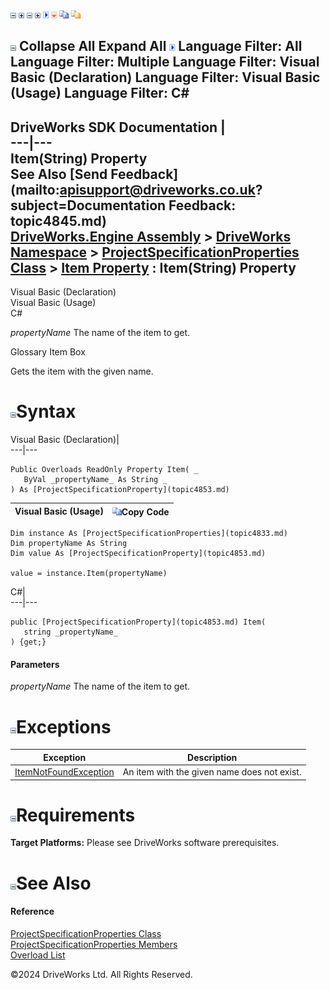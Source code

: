 ![](dotnetimages/collapse.gif) ![](dotnetimages/expand.gif) ![](dotnetimages/collapse.gif) ![](dotnetimages/expand.gif) ![](dotnetimages/drpdown.gif) ![](dotnetimages/drpdown_orange.gif) ![](dotnetimages/copycode.gif) ![](dotnetimages/copycodeHighlight.gif)

![](dotnetimages/collapse.gif) Collapse All Expand All ![](dotnetimages/drpdown.gif) Language Filter: All  Language Filter: Multiple  Language Filter: Visual Basic (Declaration) Language Filter: Visual Basic (Usage) Language Filter: C#  
---  
DriveWorks SDK Documentation  |   
---|---  
Item(String) Property   
See Also [Send Feedback](mailto:apisupport@driveworks.co.uk?subject=Documentation Feedback: topic4845.md)  
[DriveWorks.Engine Assembly](topic2156.md) > [DriveWorks Namespace](topic2159.md) > [ProjectSpecificationProperties Class](topic4833.md) > [Item Property](topic4843.md) : Item(String) Property  
---  
  
Visual Basic (Declaration)    
Visual Basic (Usage)    
C# 

_propertyName_
    The name of the item to get.

Glossary Item Box

Gets the item with the given name. 

# ![](dotnetimages/collapse.gif)Syntax

Visual Basic (Declaration)|   
---|---  
      
    
    Public Overloads ReadOnly Property Item( _
       ByVal _propertyName_ As String _
    ) As [ProjectSpecificationProperty](topic4853.md)  
  
Visual Basic (Usage)| ![](dotnetimages/copycode.gif)Copy Code  
---|---  
      
    
    Dim instance As [ProjectSpecificationProperties](topic4833.md)
    Dim propertyName As String
    Dim value As [ProjectSpecificationProperty](topic4853.md)
     
    value = instance.Item(propertyName)  
  
C#|   
---|---  
      
    
    public [ProjectSpecificationProperty](topic4853.md) Item( 
       string _propertyName_
    ) {get;}  
  
#### Parameters

 _propertyName_
    The name of the item to get.

# ![](dotnetimages/collapse.gif)Exceptions

Exception| Description  
---|---  
[ItemNotFoundException](topic3571.md)| An item with the given name does not exist.  
  
# ![](dotnetimages/collapse.gif)Requirements

**Target Platforms:** Please see DriveWorks software prerequisites.

# ![](dotnetimages/collapse.gif)See Also

#### Reference

[ProjectSpecificationProperties Class](topic4833.md)   
[ProjectSpecificationProperties Members](topic4834.md)   
[Overload List](topic4843.md)

©2024 DriveWorks Ltd. All Rights Reserved.
